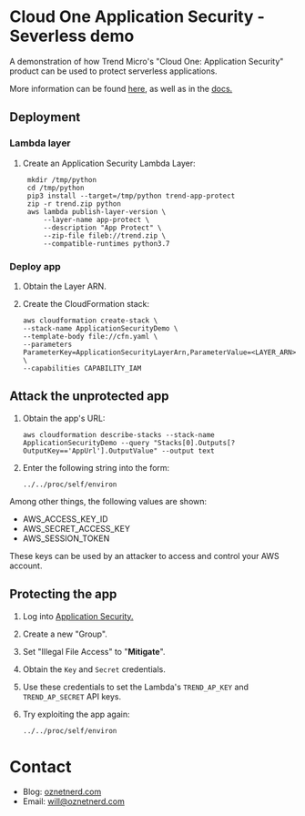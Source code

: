 # Cloud One Application Security - Severless demo

A demonstration of how Trend Micro's "Cloud One: Application Security" product can be used to protect serverless applications.

More information can be found [here](https://www.trendmicro.com/en_au/business/products/hybrid-cloud/cloud-one-workload-security.html), as well as in the [docs.](https://cloudone.trendmicro.com/docs/application-security/introduction/#)

## Deployment
### Lambda layer

1. Create an Application Security Lambda Layer:
    
   ```
    mkdir /tmp/python
    cd /tmp/python
    pip3 install --target=/tmp/python trend-app-protect
    zip -r trend.zip python
    aws lambda publish-layer-version \
        --layer-name app-protect \
        --description "App Protect" \
        --zip-file fileb://trend.zip \
        --compatible-runtimes python3.7
    ```

### Deploy app
 
1. Obtain the Layer ARN.
2. Create the CloudFormation stack:
 
     ```
    aws cloudformation create-stack \
    --stack-name ApplicationSecurityDemo \
    --template-body file://cfn.yaml \
    --parameters ParameterKey=ApplicationSecurityLayerArn,ParameterValue=<LAYER_ARN> \
    --capabilities CAPABILITY_IAM
    ```

## Attack the unprotected app

1. Obtain the app's URL:

    ```
    aws cloudformation describe-stacks --stack-name ApplicationSecurityDemo --query "Stacks[0].Outputs[?OutputKey=='AppUrl'].OutputValue" --output text    
    ```

2. Enter the following string into the form:

    ```
   ../../proc/self/environ
    ```
   
Among other things, the following values are shown:

* AWS_ACCESS_KEY_ID
* AWS_SECRET_ACCESS_KEY
* AWS_SESSION_TOKEN

These keys can be used by an attacker to access and control your AWS account.

## Protecting the app

1. Log into [Application Security.](https://dashboard.app-protect.trendmicro.com/)
2. Create a new "Group".
3. Set "Illegal File Access" to "**Mitigate**". 
4. Obtain the `Key` and `Secret` credentials.
5. Use these credentials to set the Lambda's `TREND_AP_KEY` and `TREND_AP_SECRET` API keys.
6. Try exploiting the app again:

    ```
   ../../proc/self/environ
    ```
   
# Contact

* Blog: [oznetnerd.com](https://oznetnerd.com)
* Email: [will@oznetnerd.com](mailto:will@oznetnerd.com)
